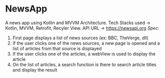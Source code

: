 # NewsApp
A news app using Kotlin and MVVM Architecture.
Tech Stacks used -> Kotlin, MVVM, Retrofit, Recyler View.
API URL -> https://newsapi.org
*Spec*:
1. First page displays a list of news sources (ex: BBC, TheVerge, dll)
2. If the user clicks one of the news sources, a new page is opened and a list of articles from that source is displayed
3. If the user clicks one of the articles, a webView is used to display the article
4. On the list of articles, a search function is there to search article titles and display the result
